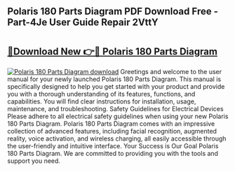 ## Polaris 180 Parts Diagram PDF Download Free - Part-4Je User Guide Repair 2VttY

# <h2><a href="http://dfmevuy.blite.top/?on=Polaris+180+Parts+Diagram">🔗Download New 👉🔴 Polaris 180 Parts Diagram</a></h2>

[![Polaris 180 Parts Diagram download](https://i.imgur.com/lujVjoI.png)](http://dfmevuy.blite.top/?on=Polaris+180+Parts+Diagram)
Greetings and welcome to the user manual for your newly launched Polaris 180 Parts Diagram. This manual is specifically designed to help you get started with your product and provide you with a thorough understanding of its features, functions, and capabilities. You will find clear instructions for installation, usage, maintenance, and troubleshooting. Safety Guidelines for Electrical Devices Please adhere to all electrical safety guidelines when using your new Polaris 180 Parts Diagram. Polaris 180 Parts Diagram comes with an impressive collection of advanced features, including facial recognition, augmented reality, voice activation, and wireless charging, all easily accessible through the user-friendly and intuitive interface. Your Success is Our Goal Polaris 180 Parts Diagram. We are committed to providing you with the tools and support you need.
